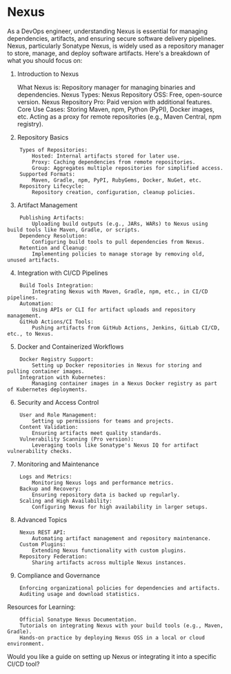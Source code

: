 # Nexus

As a DevOps engineer, understanding Nexus is essential for managing dependencies, artifacts, and ensuring secure software delivery pipelines. Nexus, particularly Sonatype Nexus, is widely used as a repository manager to store, manage, and deploy software artifacts. Here's a breakdown of what you should focus on:
1. Introduction to Nexus

    What Nexus is: Repository manager for managing binaries and dependencies.
    Nexus Types:
        Nexus Repository OSS: Free, open-source version.
        Nexus Repository Pro: Paid version with additional features.
    Core Use Cases:
        Storing Maven, npm, Python (PyPI), Docker images, etc.
        Acting as a proxy for remote repositories (e.g., Maven Central, npm registry).

2. Repository Basics
```
    Types of Repositories:
        Hosted: Internal artifacts stored for later use.
        Proxy: Caching dependencies from remote repositories.
        Group: Aggregates multiple repositories for simplified access.
    Supported Formats:
        Maven, Gradle, npm, PyPI, RubyGems, Docker, NuGet, etc.
    Repository Lifecycle:
        Repository creation, configuration, cleanup policies.
```
3. Artifact Management
```
    Publishing Artifacts:
        Uploading build outputs (e.g., JARs, WARs) to Nexus using build tools like Maven, Gradle, or scripts.
    Dependency Resolution:
        Configuring build tools to pull dependencies from Nexus.
    Retention and Cleanup:
        Implementing policies to manage storage by removing old, unused artifacts.
```
4. Integration with CI/CD Pipelines
```
    Build Tools Integration:
        Integrating Nexus with Maven, Gradle, npm, etc., in CI/CD pipelines.
    Automation:
        Using APIs or CLI for artifact uploads and repository management.
    GitHub Actions/CI Tools:
        Pushing artifacts from GitHub Actions, Jenkins, GitLab CI/CD, etc., to Nexus.
```
5. Docker and Containerized Workflows
```
    Docker Registry Support:
        Setting up Docker repositories in Nexus for storing and pulling container images.
    Integration with Kubernetes:
        Managing container images in a Nexus Docker registry as part of Kubernetes deployments.
```
6. Security and Access Control
```
    User and Role Management:
        Setting up permissions for teams and projects.
    Content Validation:
        Ensuring artifacts meet quality standards.
    Vulnerability Scanning (Pro version):
        Leveraging tools like Sonatype's Nexus IQ for artifact vulnerability checks.
```
7. Monitoring and Maintenance
```
    Logs and Metrics:
        Monitoring Nexus logs and performance metrics.
    Backup and Recovery:
        Ensuring repository data is backed up regularly.
    Scaling and High Availability:
        Configuring Nexus for high availability in larger setups.
```
8. Advanced Topics
```
    Nexus REST API:
        Automating artifact management and repository maintenance.
    Custom Plugins:
        Extending Nexus functionality with custom plugins.
    Repository Federation:
        Sharing artifacts across multiple Nexus instances.
```
9. Compliance and Governance
```
    Enforcing organizational policies for dependencies and artifacts.
    Auditing usage and download statistics.
```
Resources for Learning:
```
    Official Sonatype Nexus Documentation.
    Tutorials on integrating Nexus with your build tools (e.g., Maven, Gradle).
    Hands-on practice by deploying Nexus OSS in a local or cloud environment.
```
Would you like a guide on setting up Nexus or integrating it into a specific CI/CD tool?
